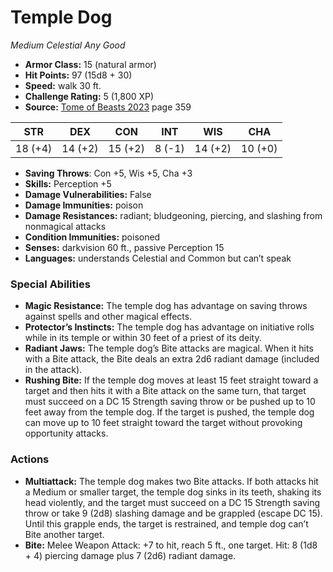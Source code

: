 # Temple Dog

*Medium* *Celestial* *Any Good*

- **Armor Class:** 15 (natural armor)
- **Hit Points:** 97 (15d8 + 30)
- **Speed:** walk 30 ft.
- **Challenge Rating:** 5 (1,800 XP)
- **Source:** [Tome of Beasts 2023](https://koboldpress.com/kpstore/product/tome-of-beasts-1-2023-edition/) page 359

| STR | DEX | CON | INT | WIS | CHA |
| --- | --- | --- | --- | --- | --- |
| 18 (+4) | 14 (+2) | 15 (+2) | 8 (-1) | 14 (+2) | 10 (+0) |

- **Saving Throws**: Con +5, Wis +5, Cha +3
- **Skills:** Perception +5
- **Damage Vulnerabilities:** False
- **Damage Immunities:** poison
- **Damage Resistances:** radiant; bludgeoning, piercing, and slashing from nonmagical attacks
- **Condition Immunities:** poisoned
- **Senses:** darkvision 60 ft., passive Perception 15
- **Languages:** understands Celestial and Common but can’t speak

### Special Abilities

- **Magic Resistance:** The temple dog has advantage on saving throws against spells and other magical effects.
- **Protector’s Instincts:** The temple dog has advantage on initiative rolls while in its temple or within 30 feet of a priest of its deity.
- **Radiant Jaws:** The temple dog’s Bite attacks are magical. When it hits with a Bite attack, the Bite deals an extra 2d6 radiant damage (included in the attack).
- **Rushing Bite:** If the temple dog moves at least 15 feet straight toward a target and then hits it with a Bite attack on the same turn, that target must succeed on a DC 15 Strength saving throw or be pushed up to 10 feet away from the temple dog. If the target is pushed, the temple dog can move up to 10 feet straight toward the target without provoking opportunity attacks.

### Actions

- **Multiattack:** The temple dog makes two Bite attacks. If both attacks hit a Medium or smaller target, the temple dog sinks in its teeth, shaking its head violently, and the target must succeed on a DC 15 Strength saving throw or take 9 (2d8) slashing damage and be grappled (escape DC 15). Until this grapple ends, the target is restrained, and temple dog can’t Bite another target.
- **Bite:** Melee Weapon Attack: +7 to hit, reach 5 ft., one target. Hit: 8 (1d8 + 4) piercing damage plus 7 (2d6) radiant damage.
